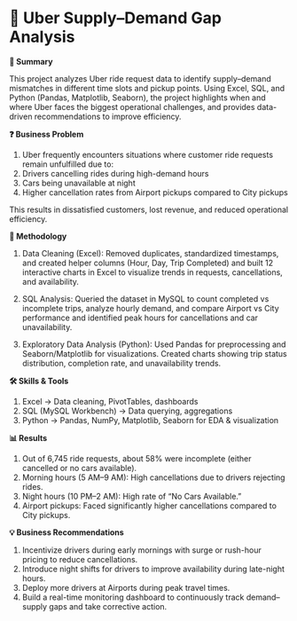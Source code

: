# 🚖 Uber Supply–Demand Gap Analysis
**📝 Summary**

This project analyzes Uber ride request data to identify supply–demand mismatches in different time slots and pickup points. Using Excel, SQL, and Python (Pandas, Matplotlib, Seaborn), the project highlights when and where Uber faces the biggest operational challenges, and provides data-driven recommendations to improve efficiency.

**❓ Business Problem**
1. Uber frequently encounters situations where customer ride requests remain unfulfilled due to:
2. Drivers cancelling rides during high-demand hours
3. Cars being unavailable at night
4. Higher cancellation rates from Airport pickups compared to City pickups

This results in dissatisfied customers, lost revenue, and reduced operational efficiency.

**🔎 Methodology**
1. Data Cleaning (Excel): Removed duplicates, standardized timestamps, and created helper columns (Hour, Day, Trip Completed) and built 12 interactive charts in Excel to visualize trends in requests, cancellations, and availability.

2. SQL Analysis: Queried the dataset in MySQL to count completed vs incomplete trips, analyze hourly demand, and compare Airport vs City performance and identified peak hours for cancellations and car unavailability.

3. Exploratory Data Analysis (Python): Used Pandas for preprocessing and Seaborn/Matplotlib for visualizations. Created charts showing trip status distribution, completion rate, and unavailability trends.

**🛠️ Skills & Tools**
1. Excel → Data cleaning, PivotTables, dashboards
2. SQL (MySQL Workbench) → Data querying, aggregations
3. Python → Pandas, NumPy, Matplotlib, Seaborn for EDA & visualization

**📊 Results**
1. Out of 6,745 ride requests, about 58% were incomplete (either cancelled or no cars available).
2. Morning hours (5 AM–9 AM): High cancellations due to drivers rejecting rides.
3. Night hours (10 PM–2 AM): High rate of “No Cars Available.”
4. Airport pickups: Faced significantly higher cancellations compared to City pickups.

**💡 Business Recommendations**
1. Incentivize drivers during early mornings with surge or rush-hour pricing to reduce cancellations.
2. Introduce night shifts for drivers to improve availability during late-night hours.
3. Deploy more drivers at Airports during peak travel times.
4. Build a real-time monitoring dashboard to continuously track demand–supply gaps and take corrective action.
